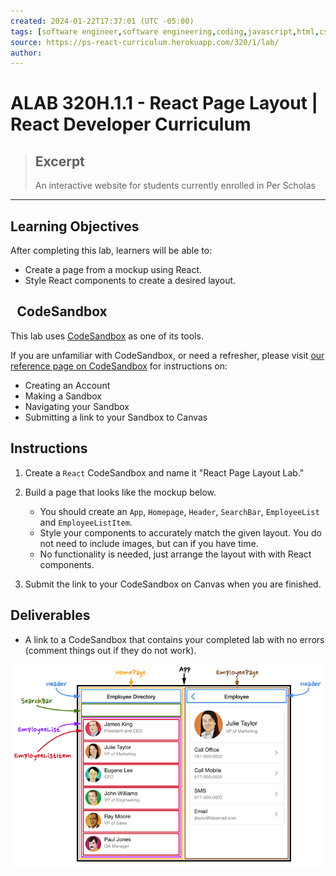 ```yaml
---
created: 2024-01-22T17:37:01 (UTC -05:00)
tags: [software engineer,software engineering,coding,javascript,html,css]
source: https://ps-react-curriculum.herokuapp.com/320/1/lab/
author: 
---
```


# ALAB 320H.1.1 - React Page Layout | React Developer Curriculum

> ## Excerpt
> An interactive website for students currently enrolled in Per Scholas

---
  

## [](https://ps-react-curriculum.herokuapp.com/320/1/lab/#learning-objectives)Learning Objectives

After completing this lab, learners will be able to:

-   Create a page from a mockup using React.
-   Style React components to create a desired layout.

  

##  CodeSandbox

This lab uses [CodeSandbox](https://codesandbox.io/) as one of its tools.

If you are unfamiliar with CodeSandbox, or need a refresher, please visit [our reference page on CodeSandbox](https://ps-react-curriculum.herokuapp.com/codesandbox) for instructions on:

-   Creating an Account
-   Making a Sandbox
-   Navigating your Sandbox
-   Submitting a link to your Sandbox to Canvas

  

## [](https://ps-react-curriculum.herokuapp.com/320/1/lab/#instructions)Instructions

1.  Create a `React` CodeSandbox and name it "React Page Layout Lab."
2.  Build a page that looks like the mockup below.
    
    -   You should create an `App`, `Homepage`, `Header`, `SearchBar`, `EmployeeList` and `EmployeeListItem`.
    -   Style your components to accurately match the given layout. You do not need to include images, but can if you have time.
    -   No functionality is needed, just arrange the layout with with React components.
3.  Submit the link to your CodeSandbox on Canvas when you are finished.

  

## [](https://ps-react-curriculum.herokuapp.com/320/1/lab/#deliverables)Deliverables

-   A link to a CodeSandbox that contains your completed lab with no errors (comment things out if they do not work).

  

<!-- ![](ALAB%20320H.1.1%20-%20React%20Page%20Layout%20%20React%20Developer%20Curriculum/TGZKfoI.png) -->
![](./images/assignment/employees-contact-directory.png)
